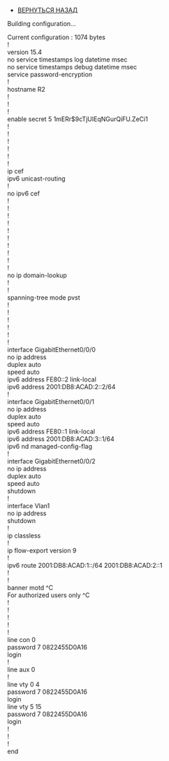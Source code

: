 - [ВЕРНУТЬСЯ НАЗАД](https://github.com/Art1shock/otus-networks/tree/main/labs/lab07)

Building configuration...  
  
Current configuration : 1074 bytes  
!  
version 15.4  
no service timestamps log datetime msec  
no service timestamps debug datetime msec  
service password-encryption  
!  
hostname R2  
!  
!  
!  
enable secret 5 $1$mERr$9cTjUIEqNGurQiFU.ZeCi1  
!  
!  
!  
!  
!  
!  
ip cef  
ipv6 unicast-routing  
!  
no ipv6 cef  
!  
!  
!  
!  
!  
!  
!  
!  
!  
!  
no ip domain-lookup  
!  
!  
spanning-tree mode pvst  
!  
!  
!  
!  
!  
!  
interface GigabitEthernet0/0/0  
 no ip address  
 duplex auto  
 speed auto  
 ipv6 address FE80::2 link-local  
 ipv6 address 2001:DB8:ACAD:2::2/64  
!  
interface GigabitEthernet0/0/1  
 no ip address  
 duplex auto  
 speed auto  
 ipv6 address FE80::1 link-local  
 ipv6 address 2001:DB8:ACAD:3::1/64  
 ipv6 nd managed-config-flag  
!  
interface GigabitEthernet0/0/2  
 no ip address  
 duplex auto  
 speed auto  
 shutdown  
!  
interface Vlan1  
 no ip address  
 shutdown  
!  
ip classless  
!  
ip flow-export version 9  
!  
ipv6 route 2001:DB8:ACAD:1::/64 2001:DB8:ACAD:2::1  
!  
!  
banner motd ^C  
For authorized users only ^C  
!  
!  
!  
!  
!  
line con 0  
 password 7 0822455D0A16  
 login  
!  
line aux 0  
!  
line vty 0 4  
 password 7 0822455D0A16  
 login  
line vty 5 15  
 password 7 0822455D0A16  
 login  
!  
!  
!  
end  

